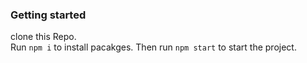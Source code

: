### Getting started

clone this Repo.\
Run `npm i` to install pacakges.
Then run `npm start` to start the project.
